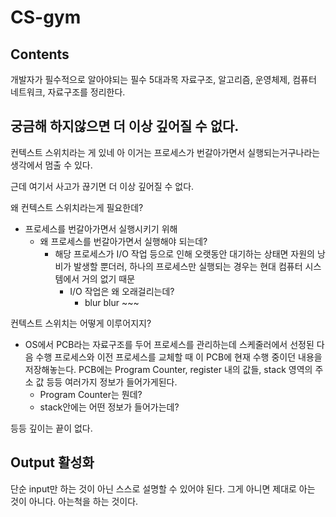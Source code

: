 # CS-gym

## Contents

개발자가 필수적으로 알아야되는 필수 5대과목 자료구조, 알고리즘, 운영체제, 컴퓨터 네트워크, 자료구조를 정리한다.


## 궁금해 하지않으면 더 이상 깊어질 수 없다.

컨텍스트 스위치라는 게 있네 아 이거는 프로세스가 번갈아가면서 실행되는거구나라는 생각에서 멈출 수 있다.

근데 여기서 사고가 끊기면 더 이상 깊어질 수 없다.

왜 컨텍스트 스위치라는게 필요한데?
  - 프로세스를 번갈아가면서 실행시키기 위해
    + 왜 프로세스를 번갈아가면서 실행해야 되는데?
      - 해당 프로세스가 I/O 작업 등으로 인해 오랫동안 대기하는 상태면 자원의 낭비가 발생할 뿐더러, 하나의 프로세스만 실행되는 경우는 현대 컴퓨터 시스템에서 거의 없기 때문
        - I/O 작업은 왜 오래걸리는데?
          - blur blur ~~~

컨텍스트 스위치는 어떻게 이루어지지?
  - OS에서 PCB라는 자료구조를 두어 프로세스를 관리하는데 스케줄러에서 선정된 다음 수행 프로세스와 이전 프로세스를 교체할 때 이 PCB에 현재 수행 중이던 내용을 저장해놓는다.
    PCB에는 Program Counter, register 내의 값들, stack 영역의 주소 값 등등 여러가지 정보가 들어가게된다.
      - Program Counter는 뭔데?
      - stack안에는 어떤 정보가 들어가는데? 

등등 깊이는 끝이 없다.

## Output 활성화

단순 input만 하는 것이 아닌 스스로 설명할 수 있어야 된다. 그게 아니면 제대로 아는 것이 아니다. 아는척을 하는 것이다.
